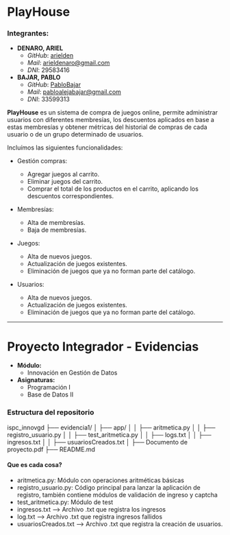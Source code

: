 # PlayHouse

### Integrantes:
- **DENARO, ARIEL**
    - _GitHub_: [arielden](https://github.com/arielden)
    - _Mail_: arieldenaro@gmail.com
    - _DNI_: 29583416
- **BAJAR, PABLO**
    - _GitHub_: [PabloBajar](https://github.com/PabloBajar)
    - _Mail_: pabloalejabajar@gmail.com
    - _DNI_: 33599313

**PlayHouse** es un sistema de compra de juegos online, permite administrar usuarios con diferentes membresías, los descuentos aplicados en base a estas membresías y obtener métricas del historial de compras de cada usuario o de un grupo determinado de usuarios.

Incluímos las siguientes funcionalidades:

- Gestión compras:
    - Agregar juegos al carrito.
    - Eliminar juegos del carrito.
    - Comprar el total de los productos en el carrito, aplicando los descuentos correspondientes.

- Membresías:
    - Alta de membresías.
    - Baja de membresías.

- Juegos:
    - Alta de nuevos juegos.
    - Actualización de juegos existentes.
    - Eliminación de juegos que ya no forman parte del catálogo.

- Usuarios:
    - Alta de nuevos juegos.
    - Actualización de juegos existentes.
    - Eliminación de juegos que ya no forman parte del catálogo.

---

# Proyecto Integrador - Evidencias
- **Módulo:**
    - Innovación en Gestión de Datos
- **Asignaturas:**
    - Programación I
    - Base de Datos II


### Estructura del repositorio

ispc_innovgd
    ├── evidencia1/
    │   ├── app/
    │   │   ├── aritmetica.py
    │   │   ├── registro_usuario.py
    │   │   ├── test_aritmetica.py
    │   │   ├── logs.txt
    │   │   ├── ingresos.txt
    │   │   ├── usuariosCreados.txt
    │   ├── Documento de proyecto.pdf
    ├── README.md

#### Que es cada cosa?
- aritmetica.py: Módulo con operaciones aritméticas básicas
- registro_usuario.py: Código principal para lanzar la aplicación de registro, también contiene módulos de validación de ingreso y captcha
- test_aritmetica.py: Módulo de test
- ingresos.txt --> Archivo .txt que registra los ingresos
- log.txt --> Archivo .txt que registra ingresos fallidos
- usuariosCreados.txt --> Archivo .txt que registra la creación de usuarios.